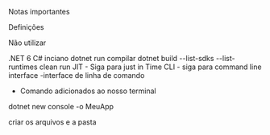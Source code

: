 Notas importantes

Definições

Não utilizar

.NET 6 C# inciano dotnet run 
compilar dotnet build
                --list-sdks
                --list-runtimes
                clean
                run
JIT - Siga para just in Time
CLI - siga para command line interface
-interface de linha de comando
- Comando adicionados ao nosso terminal

dotnet new console -o MeuApp

criar os arquivos e a pasta